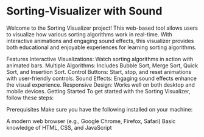 # Sorting-Visualizer with Sound 
Welcome to the Sorting Visualizer project! This web-based tool allows users to visualize how various sorting algorithms work in real-time. With interactive animations and engaging sound effects, this visualizer provides both educational and enjoyable experiences for learning sorting algorithms.

Features
Interactive Visualizations: Watch sorting algorithms in action with animated bars.
Multiple Algorithms: Includes Bubble Sort, Merge Sort, Quick Sort, and Insertion Sort.
Control Buttons: Start, stop, and reset animations with user-friendly controls.
Sound Effects: Engaging sound effects enhance the visual experience.
Responsive Design: Works well on both desktop and mobile devices.
Getting Started
To get started with the Sorting Visualizer, follow these steps:

Prerequisites
Make sure you have the following installed on your machine:

A modern web browser (e.g., Google Chrome, Firefox, Safari)
Basic knowledge of HTML, CSS, and JavaScript
